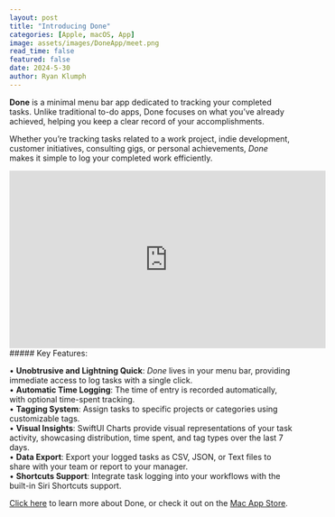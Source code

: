 ```yaml
---
layout: post
title: "Introducing Done"
categories: [Apple, macOS, App]
image: assets/images/DoneApp/meet.png
read_time: false
featured: false
date: 2024-5-30
author: Ryan Klumph
---
```


**Done** is a minimal menu bar app dedicated to tracking your completed tasks. Unlike traditional to-do apps, Done focuses on what you’ve already achieved, helping you keep a clear record of your accomplishments.

Whether you’re tracking tasks related to a work project, indie development, customer initiatives, consulting gigs, or personal achievements, *Done* makes it simple to log your completed work efficiently.

<iframe width="560" height="315" src="https://www.youtube.com/embed/Xy_nboFG6oo?si=zdDQjw7z4XYQ4EHF" title="YouTube video player" frameborder="0" allow="accelerometer; autoplay; clipboard-write; encrypted-media; gyroscope; picture-in-picture; web-share" referrerpolicy="strict-origin-when-cross-origin" allowfullscreen></iframe>
<br>
##### Key Features:

• **Unobtrusive and Lightning Quick**: *Done* lives in your menu bar, providing immediate access to log tasks with a single click.  
• **Automatic Time Logging**: The time of entry is recorded automatically, with optional time-spent tracking.  
• **Tagging System**: Assign tasks to specific projects or categories using customizable tags.  
• **Visual Insights**: SwiftUI Charts provide visual representations of your task activity, showcasing distribution, time spent, and tag types over the last 7 days.  
• **Data Export**: Export your logged tasks as CSV, JSON, or Text files to share with your team or report to your manager.  
• **Shortcuts Support**: Integrate task logging into your workflows with the built-in Siri Shortcuts support.   

[Click here](https://thatvirtualboy.com/doneapp) to learn more about Done, or check it out on the [Mac App Store](https://apps.apple.com/us/app/done-not-a-to-do-app/id6503087781?mt=12).